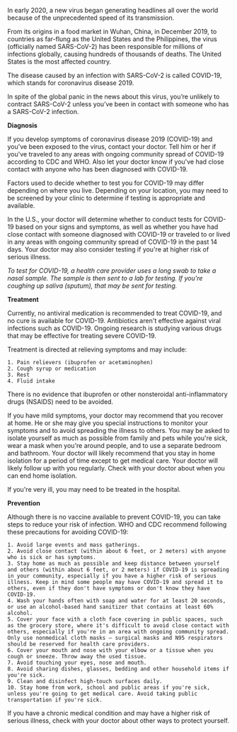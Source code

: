 In early 2020, a new virus began generating headlines all over the world because of the unprecedented speed of its transmission.

From its origins in a food market in Wuhan, China, in December 2019, to countries as far-flung as the United States and the Philippines, the virus (officially named SARS-CoV-2) has been responsible for millions of infections globally, causing hundreds of thousands of deaths. The United States is the most affected country.

The disease caused by an infection with SARS-CoV-2 is called COVID-19, which stands for coronavirus disease 2019.

In spite of the global panic in the news about this virus, you’re unlikely to contract SARS-CoV-2 unless you’ve been in contact with someone who has a SARS-CoV-2 infection.

**Diagnosis**

If you develop symptoms of coronavirus disease 2019 (COVID-19) and you've been exposed to the virus, contact your doctor. Tell him or her if you've traveled to any areas with ongoing community spread of COVID-19 according to CDC and WHO. Also let your doctor know if you've had close contact with anyone who has been diagnosed with COVID-19.

Factors used to decide whether to test you for COVID-19 may differ depending on where you live. Depending on your location, you may need to be screened by your clinic to determine if testing is appropriate and available.

In the U.S., your doctor will determine whether to conduct tests for COVID-19 based on your signs and symptoms, as well as whether you have had close contact with someone diagnosed with COVID-19 or traveled to or lived in any areas with ongoing community spread of COVID-19 in the past 14 days. Your doctor may also consider testing if you're at higher risk of serious illness.

_To test for COVID-19, a health care provider uses a long swab to take a nasal sample. The sample is then sent to a lab for testing. If you're coughing up saliva (sputum), that may be sent for testing._

**Treatment**

Currently, no antiviral medication is recommended to treat COVID-19, and no cure is available for COVID-19. Antibiotics aren't effective against viral infections such as COVID-19. Ongoing research is studying various drugs that may be effective for treating severe COVID-19.

Treatment is directed at relieving symptoms and may include:

    1. Pain relievers (ibuprofen or acetaminophen)
    2. Cough syrup or medication
    3. Rest
    4. Fluid intake

There is no evidence that ibuprofen or other nonsteroidal anti-inflammatory drugs (NSAIDS) need to be avoided.

If you have mild symptoms, your doctor may recommend that you recover at home. He or she may give you special instructions to monitor your symptoms and to avoid spreading the illness to others. You may be asked to isolate yourself as much as possible from family and pets while you're sick, wear a mask when you're around people, and to use a separate bedroom and bathroom. Your doctor will likely recommend that you stay in home isolation for a period of time except to get medical care. Your doctor will likely follow up with you regularly. Check with your doctor about when you can end home isolation.

If you're very ill, you may need to be treated in the hospital.

**Prevention**

Although there is no vaccine available to prevent COVID-19, you can take steps to reduce your risk of infection. WHO and CDC recommend following these precautions for avoiding COVID-19:

    1. Avoid large events and mass gatherings.
    2. Avoid close contact (within about 6 feet, or 2 meters) with anyone who is sick or has symptoms.
    3. Stay home as much as possible and keep distance between yourself and others (within about 6 feet, or 2 meters) if COVID-19 is spreading in your community, especially if you have a higher risk of serious illness. Keep in mind some people may have COVID-19 and spread it to others, even if they don't have symptoms or don't know they have COVID-19.
    4. Wash your hands often with soap and water for at least 20 seconds, or use an alcohol-based hand sanitizer that contains at least 60% alcohol.
    5. Cover your face with a cloth face covering in public spaces, such as the grocery store, where it's difficult to avoid close contact with others, especially if you're in an area with ongoing community spread. Only use nonmedical cloth masks — surgical masks and N95 respirators should be reserved for health care providers.
    6. Cover your mouth and nose with your elbow or a tissue when you cough or sneeze. Throw away the used tissue.
    7. Avoid touching your eyes, nose and mouth.
    8. Avoid sharing dishes, glasses, bedding and other household items if you're sick.
    9. Clean and disinfect high-touch surfaces daily.
    10. Stay home from work, school and public areas if you're sick, unless you're going to get medical care. Avoid taking public transportation if you're sick.

If you have a chronic medical condition and may have a higher risk of serious illness, check with your doctor about other ways to protect yourself.